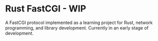 # Rust FastCGI - WIP

A FastCGI protocol implemented as a learning project for Rust, network programming, and library development. Currently in an early stage of development.
